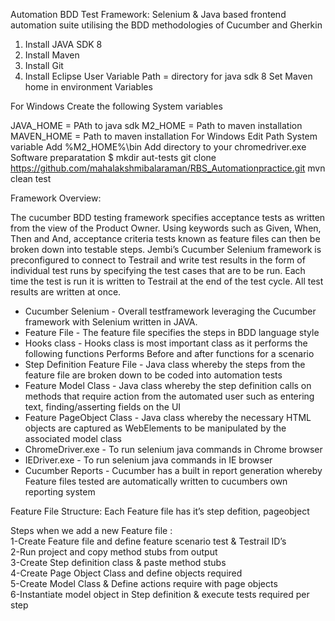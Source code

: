 Automation BDD Test Framework:
Selenium & Java based frontend automation suite utilising the BDD methodologies of Cucumber and Gherkin

1. Install JAVA SDK 8
2. Install Maven
3. Install Git
4. Install Eclipse
User Variable Path = directory for java sdk 8 Set Maven home in environment Variables

For Windows
Create the following System variables

JAVA_HOME = PAth to java sdk
M2_HOME = Path to maven installation
MAVEN_HOME = Path to maven installation
For Windows Edit Path System variable
Add %M2_HOME%\bin
Add directory to your chromedriver.exe
Software preparatation
  $ mkdir aut-tests
      git clone https://github.com/mahalakshmibalaraman/RBS_Automationpractice.git
      mvn clean test
 
Framework Overview:

The cucumber BDD testing framework specifies acceptance tests as written from the view of the Product Owner. Using keywords such as Given, When, Then and And, acceptance criteria tests known as feature files can then be broken down into testable steps. Jembi’s Cucumber Selenium framework is preconfigured to connect to Testrail and write test results in the form of individual test runs by specifying the test cases that are to be run. Each time the test is run it is written to Testrail at the end of the test cycle. All test results are written at once.

* Cucumber Selenium - Overall testframework leveraging the Cucumber framework with Selenium written in JAVA.
* Feature File - The feature file specifies the steps in BDD language style
* Hooks class - Hooks class is most important class as it performs the following functions
Performs Before and after functions for a scenario
* Step Definition Feature File - Java class whereby the steps from the feature file are broken down to be coded into automation tests
* Feature Model Class - Java class whereby the step definition calls on methods that require action from the automated user such as entering text, finding/asserting fields on the UI
* Feature PageObject Class - Java class whereby the necessary HTML objects are captured as WebElements to be manipulated by the associated model class
* ChromeDriver.exe - To run selenium java commands in Chrome browser
* IEDriver.exe - To run selenium java commands in IE browser
* Cucumber Reports - Cucumber has a built in report generation whereby Feature files tested are automatically written to cucumbers own reporting system

Feature File Structure: Each Feature file has it’s step defition, pageobject

Steps when we add a new Feature file :              
   1-Create Feature file and define feature scenario test & Testrail ID’s              
   2-Run project and copy method stubs from output              
   3-Create Step definition class & paste method stubs              
   4-Create Page Object Class and define objects required              
   5-Create Model Class & Define actions require with page objects              
   6-Instantiate model object in Step definition & execute tests required per step
